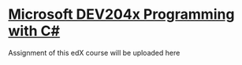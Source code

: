 # [Microsoft DEV204x Programming with C#](https://courses.edx.org/courses/course-v1:Microsoft+DEV204x+2015_T2/courseware/f9d1122f92c84ecb9ec4b74c877a8333/)
Assignment of this edX course will be uploaded here 
